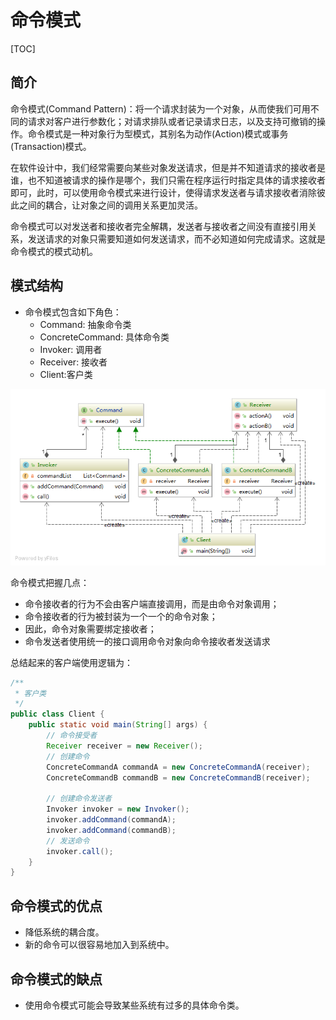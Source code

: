# 命令模式

[TOC]

## 简介

命令模式(Command Pattern)：将一个请求封装为一个对象，从而使我们可用不同的请求对客户进行参数化；对请求排队或者记录请求日志，以及支持可撤销的操作。命令模式是一种对象行为型模式，其别名为动作(Action)模式或事务(Transaction)模式。

在软件设计中，我们经常需要向某些对象发送请求，但是并不知道请求的接收者是谁，也不知道被请求的操作是哪个，我们只需在程序运行时指定具体的请求接收者即可，此时，可以使用命令模式来进行设计，使得请求发送者与请求接收者消除彼此之间的耦合，让对象之间的调用关系更加灵活。

命令模式可以对发送者和接收者完全解耦，发送者与接收者之间没有直接引用关系，发送请求的对象只需要知道如何发送请求，而不必知道如何完成请求。这就是命令模式的模式动机。

## 模式结构

- 命令模式包含如下角色：
  - Command: 抽象命令类
  - ConcreteCommand: 具体命令类
  - Invoker: 调用者
  - Receiver: 接收者
  - Client:客户类

![command.jpg](https://github.com/Grootzz/design-pattern/blob/master/src/main/resources/img/behavioral/command.png?raw=true)

命令模式把握几点：

- 命令接收者的行为不会由客户端直接调用，而是由命令对象调用；
- 命令接收者的行为被封装为一个一个的命令对象；
- 因此，命令对象需要绑定接收者；
- 命令发送者使用统一的接口调用命令对象向命令接收者发送请求

总结起来的客户端使用逻辑为：

```java
/**
 * 客户类
 */
public class Client {
    public static void main(String[] args) {
        // 命令接受者
        Receiver receiver = new Receiver();
        // 创建命令
        ConcreteCommandA commandA = new ConcreteCommandA(receiver);
        ConcreteCommandB commandB = new ConcreteCommandB(receiver);

        // 创建命令发送者
        Invoker invoker = new Invoker();
        invoker.addCommand(commandA);
        invoker.addCommand(commandB);
        // 发送命令
        invoker.call();
    }
}
```

## 命令模式的优点

- 降低系统的耦合度。
- 新的命令可以很容易地加入到系统中。

## 命令模式的缺点

- 使用命令模式可能会导致某些系统有过多的具体命令类。